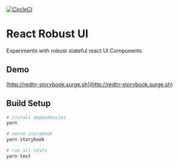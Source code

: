 [![CircleCI](https://circleci.com/gh/RedTn/react-robust-ui.svg?style=svg)](https://circleci.com/gh/RedTn/react-robust-ui)

# React Robust UI
Experiments with robust stateful react UI Components

## Demo

[http://redtn-storybook.surge.sh](http://redtn-storybook.surge.sh)
## Build Setup

``` bash
# install dependencies
yarn

# serve storybook
yarn storybook

# run all tests
yarn test
```